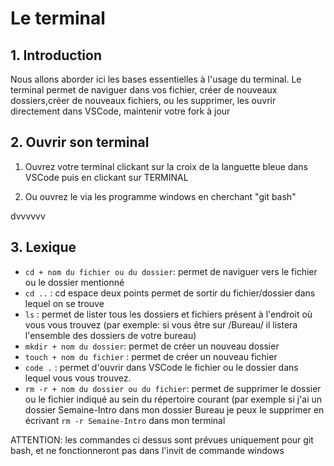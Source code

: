 # Le terminal

## 1. Introduction

Nous allons aborder ici les bases essentielles à l'usage du terminal.
Le terminal permet de naviguer dans vos fichier, créer de nouveaux dossiers,créer de nouveaux fichiers, ou les supprimer, les ouvrir directement dans VSCode, maintenir votre fork à jour

## 2. Ouvrir son terminal

1.  Ouvrez votre terminal clickant sur la croix de la languette bleue dans VSCode puis en clickant sur TERMINAL

2.  Ou ouvrez le via les programme windows en cherchant "git bash"

dvvvvvv

## 3. Lexique

- `cd + nom du fichier ou du dossier`: permet de naviguer vers le fichier ou le dossier mentionné
- `cd ..` : cd espace deux points permet de sortir du fichier/dossier dans lequel on se trouve
- `ls` : permet de lister tous les dossiers et fichiers présent à l'endroit où vous vous trouvez (par exemple: si vous être sur /Bureau/ il listera l'ensemble des dossiers de votre bureau)
- `mkdir + nom du dossier`: permet de créer un nouveau dossier
- `touch + nom du fichier` : permet de créer un nouveau fichier
- `code .` : permet d'ouvrir dans VSCode le fichier ou le dossier dans lequel vous vous trouvez.
- `rm -r + nom du dossier ou du fichier`: permet de supprimer le dossier ou le fichier indiqué au sein du répertoire courant (par exemple si j'ai un dossier Semaine-Intro dans mon dossier Bureau je peux le supprimer en écrivant `rm -r Semaine-Intro` dans mon terminal

ATTENTION: les commandes ci dessus sont prévues uniquement pour git bash, et ne fonctionneront pas dans l'invit de commande windows
